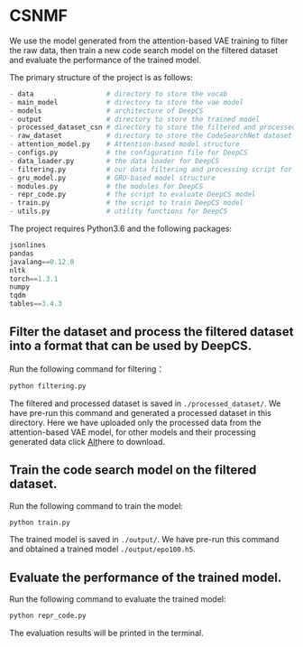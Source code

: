 # CSNMF
We use the model generated from the attention-based VAE training to filter the raw data, then train a new code search model on the filtered dataset and evaluate the performance of the trained model.

The primary structure of the project is as follows:

```python
- data                  # directory to store the vocab
- main_model            # directory to store the vae model
- models                # architecture of DeepCS     
- output                # directory to store the trained model
- processed_dataset_csn # directory to store the filtered and processed dataset
- raw_dataset           # directory to store the CodeSearchNet dataset
- attention_model.py    # Attention-based model structure
- configs.py            # the configuration file for DeepCS
- data_loader.py        # the data loader for DeepCS
- filtering.py          # our data filtering and processing script for DeepCS
- gru_model.py          # GRU-based model structure
- modules.py            # the modules for DeepCS
- repr_code.py          # the script to evaluate DeepCS model
- train.py              # the script to train DeepCS model
- utils.py              # utility functions for DeepCS
```

The project requires Python3.6 and the following packages:

```python
jsonlines
pandas
javalang==0.12.0
nltk
torch==1.3.1
numpy
tqdm
tables==3.4.3
```

## Filter the dataset and process the filtered dataset into a format that can be used by DeepCS.

Run the following command for filtering：

```python
python filtering.py
```

The filtered and processed dataset is saved in ```./processed_dataset/```. We have pre-run this command and generated a processed dataset in this directory. Here we have uploaded only the processed data from the attention-based VAE model, for other models and their processing generated data click [Alt]([https://github.com/Zxqinn/CSNMF/tree/main] "here")here to download.

## Train the code search model on the filtered dataset.

Run the following command to train the model:

```python
python train.py
```

The trained model is saved in ```./output/```. We have pre-run this command and obtained a trained model ```./output/epo100.h5```.

## Evaluate the performance of the trained model.

Run the following command to evaluate the trained model:

```python
python repr_code.py
```

The evaluation results will be printed in the terminal.
